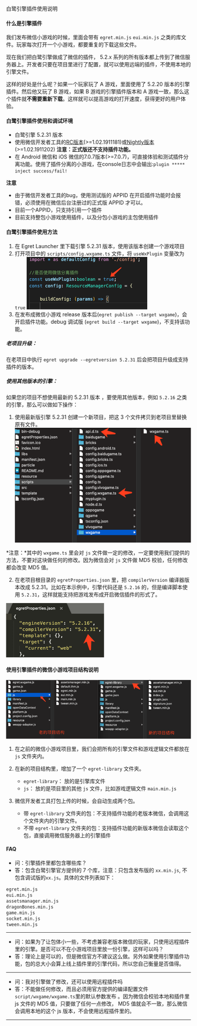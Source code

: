 白鹭引擎插件使用说明


#### 什么是引擎插件
我们发布微信小游戏的时候，里面会带有 `egret.min.js` `eui.min.js` 之类的库文件。玩家每次打开一个小游戏，都要重复的下载这些文件。

现在我们把白鹭引擎做成了微信的插件， 5.2.x 系列的所有版本都上传到了微信服务器上。开发者只要在项目里进行了配置，就可以使用远端的插件，不使用本地的引擎文件。

这样的好处是什么呢？如果一个玩家玩了 A 游戏，里面使用了 5.2.20 版本的引擎插件。然后他又玩了 B 游戏，如果 B 游戏的引擎插件版本和 A 游戏一致，那么这个插件就**不需要重新下载**。这样就可以提高游戏的打开速度，获得更好的用户体验。

#### 白鹭引擎插件使用和调试环境
* 白鹭引擎 5.2.31 版本
* 使用微信开发者工具的[RC版本](https://developers.weixin.qq.com/miniprogram/dev/devtools/rc.html)(>=1.02.1911181)或[Nightly版本](https://developers.weixin.qq.com/miniprogram/dev/devtools/nightly.html)(>=1.02.1911202)  **注意：正式版还不支持插件功能。**
* 在 Android 微信和 iOS 微信的7.0.7版本(>=7.0.7)，可直接体验和测试插件分离功能。使用了插件分离的小游戏，在console日志中会输出:`plugin ***** inject success/fail!`

**注意**

* 由于微信开发者工具的bug，使用测试版的 APPID 在开启插件功能时会报错，必须使用在微信后台注册过的正式版 APPID 才可以。
* 目前一个APPID，只支持引用一个插件
* 目前支持整包小游戏使用插件，以及分包小游戏的主包使用插件


#### 白鹭引擎插件使用方法
1. 在 Egret Launcher 里下载引擎 5.2.31 版本，使用该版本创建一个游戏项目
2. 打开项目中的 `scripts/config.wxgame.ts` 文件，将 `useWxPlugin` 变量改为 `true`
![](p4.png)
3. 在发布成微信小游戏 release 版本后(`egret publish --target wxgame`)，会开启插件功能。debug 调试版 (`egret build --target wxgame`)，不支持该功能。

##### 老项目升级：

在老项目中执行 `egret upgrade --egretversion 5.2.31` 后会把项目升级成支持插件的版本。

##### 使用其他版本的引擎：
如果您的项目不想使用最新的 5.2.31 版本 ，要使用其他版本，例如 `5.2.16` 之类的引擎，那么可以做如下操作：

1. 使用最新版引擎 5.2.31 创建一个新项目，把这 3 个文件拷贝到老项目里替换原有文件。
![](p3.png)

*注意：*其中的 `wxgame.ts` 里会对 `js` 文件做一定的修改，一定要使用我们提供的方法，不要对这块做任何的修改。因为微信会对 `js` 文件做 MD5 校验，任何修改都会改变 MD5 值。


2. 在老项目根目录的 `egretProperties.json` 里，把 `compilerVersion` 编译器版本改成 5.2.31。比如在本示例中，引擎代码还是 `5.2.16` 的，但是编译脚本使用 `5.2.31`，这样就能支持把游戏发布成开启微信插件的形式了。

![](p2.png)

#### 使用引擎插件的微信小游戏项目结构说明
![](p1.png)

1. 在之前的微信小游戏项目里，我们会把所有的引擎文件和游戏逻辑文件都放在 `js` 文件夹内。

2. 在新的项目结构里，增加了一个 `egret-library` 文件夹。
    - `egret-library`： 放的是引擎库文件
    - `js`： 放的是项目里的其他 `js` 文件，比如游戏逻辑文件 `main.min.js`

3. 微信开发者工具打包上传的时候，会自动生成两个包。
    - 带 `egret-library` 文件夹的包：不支持插件功能的老版本微信，会调用这个文件夹内的引擎文件。
    - 不带 `egret-library` 文件夹的包：支持插件功能的新版本微信会读取这个包，直接调用微信服务器上的引擎插件



#### FAQ
* 问：引擎插件里都包含哪些库？
* 答：包含白鹭引擎官方提供的 7 个库，注意：只包含发布版的 `xx.min.js`, 不包含调试版的`xx.js`。具体的文件列表如下：

```
egret.min.js
eui.min.js
assetsmanager.min.js
dragonBones.min.js
game.min.js
socket.min.js
tween.min.js
```

-----
* 问：如果为了让包体小一些，不考虑兼容老版本微信的玩家，只使用远程插件里的引擎。是否可以不在小游戏项目里放一份引擎，这样可以吗？
* 答：理论上是可以的，但是微信官方不建议这么做。另外如果使用引擎插件功能，包的总大小会算上线上插件里的引擎代码，所以您自己衡量是否值得。

-----
* 问：我对引擎做了修改，还可以使用远程插件吗
* 答：不能做任何修改，而且必须用官方提供的编译配置文件 `script/wxgame/wxgame.ts`里的默认参数发布 。因为微信会校验本地和插件里 js 文件的 MD5 值，只要做了任何一点修改， MD5 值就会不一致，那么微信会调用本地的这个 js 版本，不会使用远程插件里的。

-----

